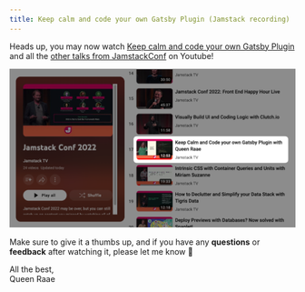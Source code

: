 ```yaml
---
title: Keep calm and code your own Gatsby Plugin (Jamstack recording)
---
```


Heads up, you may now watch [Keep calm and code your own Gatsby Plugin](https://youtu.be/YFCFvzRuckg) and all the [other talks from JamstackConf](https://youtube.com/playlist?list=PL58Wk5g77lF-s9uXrQgEo0Z9FQWBzoKXT) on Youtube!

[![Jamstack 2022 Playlist on YouTube](./youtube-screenshot.png)](https://youtube.com/playlist?list=PL58Wk5g77lF-s9uXrQgEo0Z9FQWBzoKXT)

Make sure to give it a thumbs up, and if you have any **questions** or **feedback** after watching it, please let me know 🙏

All the best,\
Queen Raae
